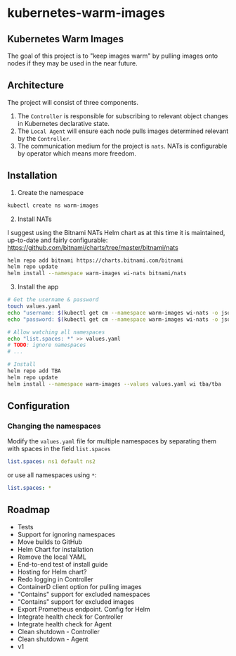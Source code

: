 # kubernetes-warm-images

## Kubernetes Warm Images

The goal of this project is to "keep images warm" by pulling images onto nodes if they may be used in the near future.

## Architecture

The project will consist of three components.

1. The `Controller` is responsible for subscribing to relevant object changes in Kubernetes declarative state.
2. The `Local Agent` will ensure each node pulls images determined relevant by the `Controller`.
3. The communication medium for the project is `nats`. NATs is configurable by operator which means more freedom.

## Installation

1. Create the namespace

```bash
kubectl create ns warm-images
```   

2. Install NATs

I suggest using the Bitnami NATs Helm chart as at this time it is maintained, up-to-date and fairly configurable: https://github.com/bitnami/charts/tree/master/bitnami/nats
```bash
helm repo add bitnami https://charts.bitnami.com/bitnami
helm repo update
helm install --namespace warm-images wi-nats bitnami/nats
```

3. Install the app

```bash
# Get the username & password
touch values.yaml
echo "username: $(kubectl get cm --namespace warm-images wi-nats -o jsonpath='{.data.*}' | grep -m 1 user | awk '{print $2}')" >> values.yaml 
echo "password: $(kubectl get cm --namespace warm-images wi-nats -o jsonpath='{.data.*}' | grep -m 1 password | awk '{print $2}')" >> values.yaml

# Allow watching all namespaces
echo "list.spaces: *" >> values.yaml
# TODO: ignore namespaces
# ...

# Install 
helm repo add TBA
helm repo update
helm install --namespace warm-images --values values.yaml wi tba/tba
```   

## Configuration

### Changing the namespaces

Modify the `values.yaml` file for multiple namespaces by separating them with spaces in the field `list.spaces`

```yaml
list.spaces: ns1 default ns2
```

or use all namespaces using `*`:

```yaml
list.spaces: *
```

## Roadmap

- Tests
- Support for ignoring namespaces
- Move builds to GitHub
- Helm Chart for installation
- Remove the local YAML
- End-to-end test of install guide
- Hosting for Helm chart?
- Redo logging in Controller
- ContainerD client option for pulling images
- "Contains" support for excluded namespaces
- "Contains" support for excluded images
- Export Prometheus endpoint. Config for Helm
- Integrate health check for Controller
- Integrate health check for Agent
- Clean shutdown - Controller
- Clean shutdown - Agent
- v1